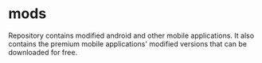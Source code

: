 # mods
Repository contains modified android and other mobile applications. It also contains the premium mobile  applications' modified versions that can be downloaded for free.
